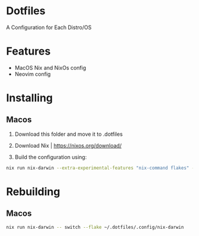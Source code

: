 # Dotfiles 
A Configuration for Each Distro/OS

# Features
- MacOS Nix and NixOs config
- Neovim config







# Installing 


## Macos 


1. Download this folder and move it to .dotfiles

2. Download Nix | https://nixos.org/download/

3. Build the configuration using:
```bash
nix run nix-darwin --extra-experimental-features "nix-command flakes" -- switch --flake ~/.dotfiles/.config/nix-darwin
```




# Rebuilding 

## Macos
```bash
nix run nix-darwin -- switch --flake ~/.dotfiles/.config/nix-darwin
```